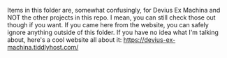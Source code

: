 Items in this folder are, somewhat confusingly, for Devius Ex Machina and NOT the other projects in this repo. I mean, you can still check those out though if you want. If you came here from the website, you can safely ignore anything outside of this folder. If you have no idea what I'm talking about, here's a cool website all about it: https://devius-ex-machina.tiddlyhost.com/

